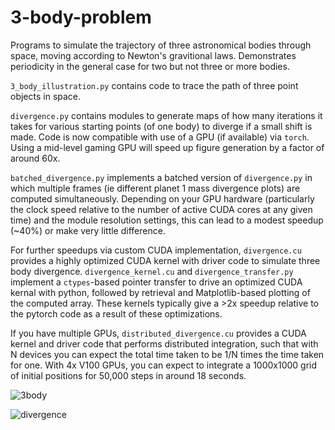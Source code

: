 # 3-body-problem

Programs to simulate the trajectory of three astronomical bodies through space, moving according to Newton's gravitional laws.  Demonstrates periodicity 
in the general case for two but not three or more bodies.

`3_body_illustration.py` contains code to trace the path of three point objects in space.

`divergence.py` contains modules to generate maps of how many iterations it takes for various starting points (of one body) to diverge if a small shift is made.  Code is now compatible with use of a GPU (if available) via `torch`.  Using a mid-level gaming GPU will speed up figure generation by a factor of around 60x.

`batched_divergence.py` implements a batched version of `divergence.py` in which multiple frames (ie different planet 1 mass divergence plots) are computed simultaneously. Depending on your GPU hardware (particularly the clock speed relative to the number of active CUDA cores at any given time) and the module resolution settings, this can lead to a modest speedup (~40%) or make very little difference. 

For further speedups via custom CUDA implementation, `divergence.cu` provides a highly optimized CUDA kernel with driver code to simulate three body divergence. `divergence_kernel.cu` and `divergence_transfer.py` implement a `ctypes`-based pointer transfer to drive an optimized CUDA kernal with python, followed by retrieval and Matplotlib-based plotting of the computed array. These kernels typically give a >2x speedup relative to the pytorch code as a result of these optimizations.

If you have multiple GPUs, `distributed_divergence.cu` provides a CUDA kernel and driver code that performs distributed integration, such that with N devices you can expect the total time taken to be 1/N times the time taken for one. With 4x V100 GPUs, you can expect to integrate a 1000x1000 grid of initial positions for 50,000 steps in around 18 seconds.

![3body](https://blbadger.github.io/3_body_problem/3_body_shifted_1.png)

![divergence](https://blbadger.github.io/3_body_problem/Threebody_divergence_xy.png)


